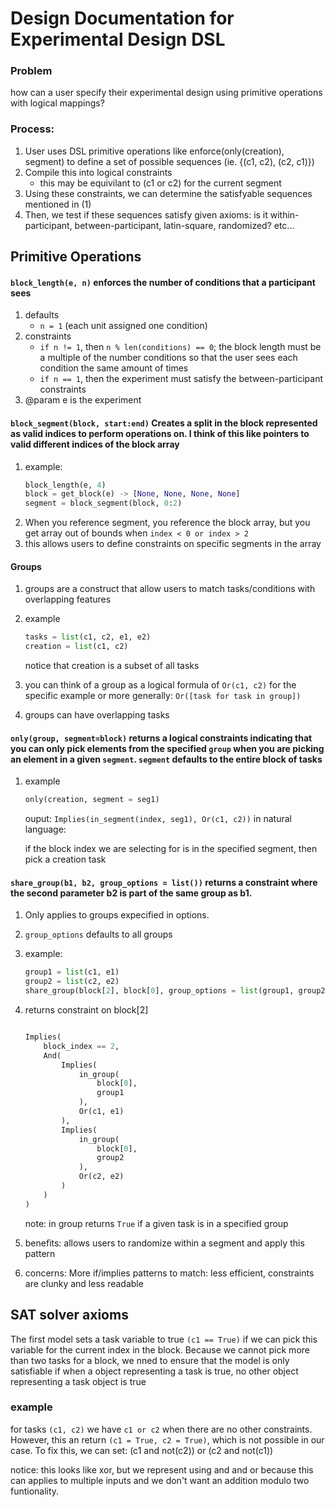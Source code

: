 # Design Documentation for Experimental Design DSL 
### Problem
how can a user specify their experimental design using primitive operations with logical mappings? 

### Process: 
1. User uses DSL primitive operations like enforce(only(creation), segment) to define a set of possible sequences (ie. {(c1, c2), (c2, c1)})
2. Compile this into logical constraints 
   - this may be equivilant to (c1 or c2) for the current segment
3. Using these constraints, we can determine the satisfyable sequences mentioned in (1)
4. Then, we test if these sequences satisfy given axioms: is it within-participant, between-participant, latin-square, randomized? etc...

## Primitive Operations

#### `block_length(e, n)` enforces the number of conditions that a participant sees
1. defaults
   -  `n = 1` (each unit assigned one condition)
2. constraints 
   - `if n != 1`, then `n % len(conditions) == 0`; the block length must be a multiple of the number conditions so that the user sees each condition the same amount of times
   - `if n == 1`, then the experiment must satisfy the between-participant constraints 
3. @param e is the experiment

#### `block_segment(block, start:end)` Creates a split in the block represented as valid indices to perform operations on. I think of this like pointers to valid different indices of the block array

1. example:  
    ```python
    block_length(e, 4)
    block = get_block(e) -> [None, None, None, None]
    segment = block_segment(block, 0:2)
    ```
2. When you reference segment, you reference the block array, but you get array out of bounds when ```index < 0 or index > 2 ```
3. this allows users to define constraints on specific segments in the array

#### Groups
1. groups are a construct that allow users to match tasks/conditions with overlapping features
2. example
    
    ```python
    tasks = list(c1, c2, e1, e2)
    creation = list(c1, c2) 
    ```
    notice that creation is a subset of all tasks

3. you can think of a group as a logical formula of `Or(c1, c2)` for the specific example or more generally: `Or([task for task in group])`

4. groups can have overlapping tasks

#### `only(group, segment=block)` returns a logical constraints indicating that you can only pick elements from the specified `group` when you are picking an element in a given `segment`. `segment` defaults to the entire block of tasks
1. example
    ```python
    only(creation, segment = seg1)
    ```
    ouput: `Implies(in_segment(index, seg1), Or(c1, c2))`
    in natural language:   
    
    if the block index we are selecting for is in the specified segment, then pick a creation task

#### `share_group(b1, b2, group_options = list())` returns a constraint where the second parameter b2 is part of the same group as b1. 
1. Only applies to groups expecified in options. 
2. `group_options` defaults to all groups
3. example: 
    ```python
    group1 = list(c1, e1)
    group2 = list(c2, e2)
    share_group(block[2], block[0], group_options = list(group1, group2))
    ```
4. returns constraint on block[2]
    ```python

    Implies(
        block_index == 2,
        And(
            Implies(
                in_group(
                    block[0], 
                    group1
                ), 
                Or(c1, e1)
            ),
            Implies(
                in_group(
                    block[0], 
                    group2
                ), 
                Or(c2, e2)
            )
        )
    )
    ```
    note: in group returns `True` if a given task is in a specified group

5. benefits: allows users to randomize within a segment and apply this pattern
6. concerns: More if/implies patterns to match: less efficient, constraints are clunky and less readable 

## SAT solver axioms 
The first model sets a task variable to true `(c1 == True)` if we can pick this variable for the current index in the block. Because we cannot pick more than two tasks for a block, we nned to ensure that the model is only satisfiable if when a object representing a task is true, no other object representing a task object is true

### example
for tasks `(c1, c2)`
we have `c1 or c2` when there are no other constraints. However, this an return `(c1 = True, c2 = True)`, which is not possible in our case. To fix this, we can set: (c1 and not(c2)) or (c2 and not(c1))

notice: this looks like xor, but we represent using and and or because this can applies to multiple inputs and we don't want an addition modulo two funtionality. 
